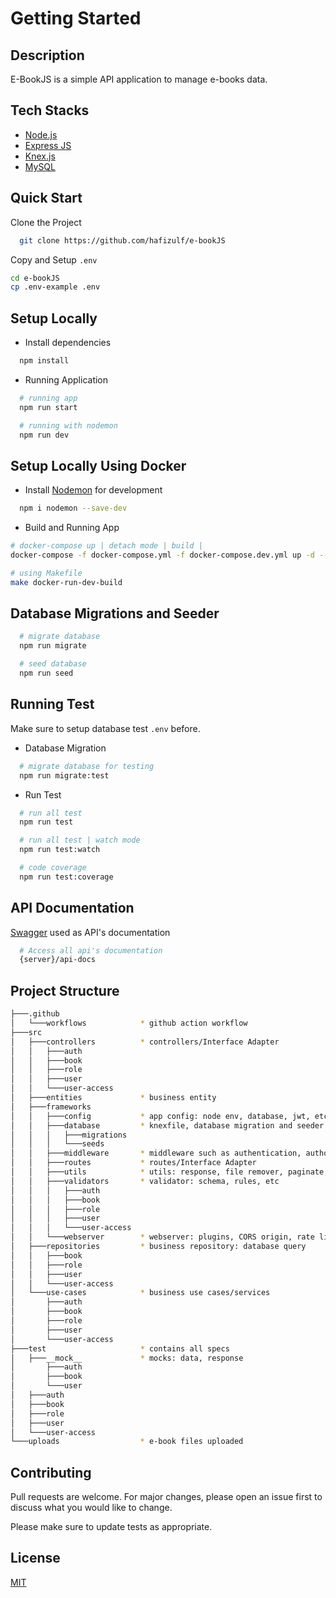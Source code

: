 # Getting Started

## Description

E-BookJS is a simple API application to manage e-books data.

## Tech Stacks

- [Node.js](https://nodejs.org/en)
- [Express JS](https://expressjs.com/)
- [Knex.js](https://knexjs.org/)
- [MySQL](https://www.mysql.com/)

## Quick Start

Clone the Project

```bash
  git clone https://github.com/hafizulf/e-bookJS
```

Copy and Setup `.env`

```bash
cd e-bookJS
cp .env-example .env
```

## Setup Locally

- Install dependencies

```bash
  npm install
```

- Running Application

```bash
  # running app
  npm run start

  # running with nodemon
  npm run dev
```

## Setup Locally Using Docker

- Install [Nodemon](https://www.npmjs.com/package/nodemon) for development

```bash
  npm i nodemon --save-dev
```

- Build and Running App

```bash
# docker-compose up | detach mode | build |
docker-compose -f docker-compose.yml -f docker-compose.dev.yml up -d --build

# using Makefile
make docker-run-dev-build
```

## Database Migrations and Seeder

```bash
  # migrate database
  npm run migrate

  # seed database
  npm run seed
```

## Running Test

Make sure to setup database test `.env` before.

- Database Migration

```bash
  # migrate database for testing
  npm run migrate:test
```

- Run Test

```bash
  # run all test
  npm run test

  # run all test | watch mode
  npm run test:watch

  # code coverage
  npm run test:coverage
```

## API Documentation

[Swagger](https://swagger.io/) used as API's documentation

```bash
  # Access all api's documentation
  {server}/api-docs
```

## Project Structure

```bash
├───.github
│   └───workflows            * github action workflow
├───src
│   ├───controllers          * controllers/Interface Adapter
│   │   ├───auth
│   │   ├───book
│   │   ├───role
│   │   ├───user
│   │   └───user-access
│   ├───entities             * business entity
│   ├───frameworks
│   │   ├───config           * app config: node env, database, jwt, etc
│   │   ├───database         * knexfile, database migration and seeder
│   │   │   ├───migrations
│   │   │   └───seeds
│   │   ├───middleware       * middleware such as authentication, authorization, cache, etc
│   │   ├───routes           * routes/Interface Adapter
│   │   ├───utils            * utils: response, file remover, paginate, etc
│   │   ├───validators       * validator: schema, rules, etc
│   │   │   ├───auth
│   │   │   ├───book
│   │   │   ├───role
│   │   │   ├───user
│   │   │   └───user-access
│   │   └───webserver        * webserver: plugins, CORS origin, rate limiter, web listener, etc
│   ├───repositories         * business repository: database query
│   │   ├───book
│   │   ├───role
│   │   ├───user
│   │   └───user-access
│   └───use-cases            * business use cases/services
│       ├───auth
│       ├───book
│       ├───role
│       ├───user
│       └───user-access
├───test                     * contains all specs
│   ├───__mock__             * mocks: data, response
│       ├───auth
│       ├───book
│       └───user
│   ├───auth
│   ├───book
│   ├───role
│   ├───user
│   └───user-access
└───uploads                  * e-book files uploaded
```

## Contributing

Pull requests are welcome. For major changes, please open an issue first
to discuss what you would like to change.

Please make sure to update tests as appropriate.

## License

[MIT](https://choosealicense.com/licenses/mit/)
